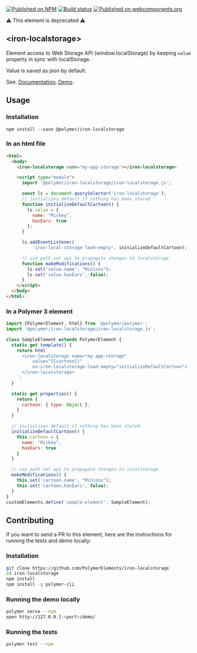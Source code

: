 [![Published on NPM](https://img.shields.io/npm/v/@polymer/iron-localstorage.svg)](https://www.npmjs.com/package/@polymer/iron-localstorage)
[![Build status](https://travis-ci.org/PolymerElements/iron-localstorage.svg?branch=master)](https://travis-ci.org/PolymerElements/iron-localstorage)
[![Published on webcomponents.org](https://img.shields.io/badge/webcomponents.org-published-blue.svg)](https://webcomponents.org/element/@polymer/iron-localstorage)

⚠️ This element is deprecated ⚠️

## &lt;iron-localstorage&gt;
Element access to Web Storage API (window.localStorage) by keeping `value`
property in sync with localStorage.

Value is saved as json by default.

See: [Documentation](https://www.webcomponents.org/element/@polymer/iron-localstorage),
  [Demo](https://www.webcomponents.org/element/@polymer/iron-localstorage/demo/demo/index.html).

## Usage

### Installation
```
npm install --save @polymer/iron-localstorage
```

### In an html file
```html
<html>
  <body>
    <iron-localstorage name="my-app-storage"></iron-localstorage>

    <script type="module">
      import '@polymer/iron-localstorage/iron-localstorage.js';

      const ls = document.querySelector('iron-localstorage');
      // initializes default if nothing has been stored
      function initializeDefaultCartoon() {
        ls.value = {
          name: "Mickey",
          hasEars: true
        };
      }

      ls.addEventListener(
          'iron-local-storage-load-empty', initializeDefaultCartoon);

      // use path set api to propagate changes to localstorage
      function makeModifications() {
        ls.set('value.name', "Minions");
        ls.set('value.hasEars', false);
      }
    </script>
  </body>
</html>
```

### In a Polymer 3 element
```js
import {PolymerElement, html} from '@polymer/polymer';
import '@polymer/iron-localstorage/iron-localstorage.js';

class SampleElement extends PolymerElement {
  static get template() {
    return html`
      <iron-localstorage name="my-app-storage"
          value="{{cartoon}}"
          on-iron-localstorage-load-empty="initializeDefaultCartoon">
      </iron-localstorage>
    `;
  }

  static get properties() {
    return {
      cartoon: { type: Object },
    }
  }

  // initializes default if nothing has been stored
  initializeDefaultCartoon() {
    this.cartoon = {
      name: "Mickey",
      hasEars: true
    }
  }

  // use path set api to propagate changes to localstorage
  makeModifications() {
    this.set('cartoon.name', "Minions");
    this.set('cartoon.hasEars', false);
  }
}
customElements.define('sample-element', SampleElement);
```

## Contributing
If you want to send a PR to this element, here are
the instructions for running the tests and demo locally:

### Installation
```sh
git clone https://github.com/PolymerElements/iron-localstorage
cd iron-localstorage
npm install
npm install -g polymer-cli
```

### Running the demo locally
```sh
polymer serve --npm
open http://127.0.0.1:<port>/demo/
```

### Running the tests
```sh
polymer test --npm
```